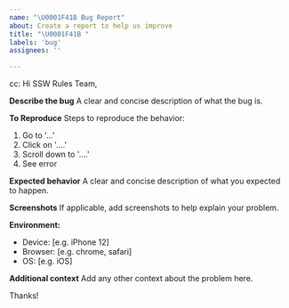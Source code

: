 ```yaml
---
name: "\U0001F41B Bug Report"
about: Create a report to help us improve
title: "\U0001F41B "
labels: 'bug'
assignees: ''

---
```


cc: <!-- @ metion users who are in the loop -->
Hi SSW Rules Team,

**Describe the bug**
A clear and concise description of what the bug is.

**To Reproduce**
Steps to reproduce the behavior:
1. Go to '...'
2. Click on '....'
3. Scroll down to '....'
4. See error

**Expected behavior**
A clear and concise description of what you expected to happen.

**Screenshots**
If applicable, add screenshots to help explain your problem.

**Environment:**
 - Device: [e.g. iPhone 12]
 - Browser: [e.g. chrome, safari]
 - OS: [e.g. iOS]

**Additional context**
Add any other context about the problem here.

Thanks!